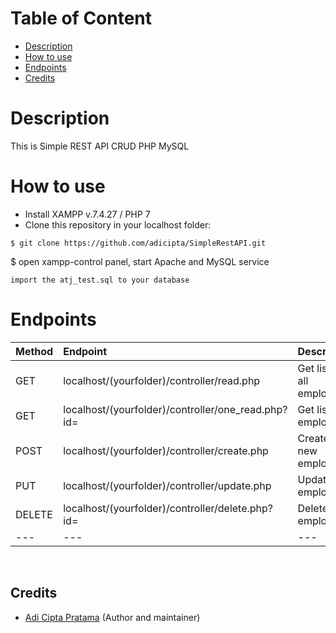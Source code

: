 # Table of Content
- [Description](#description)
- [How to use](#how-to-use)
- [Endpoints](#endpoints)
- [Credits](#credits)

# Description
This is Simple REST API CRUD PHP MySQL

# How to use
- Install XAMPP v.7.4.27 / PHP 7
- Clone this repository in your localhost folder:
```
$ git clone https://github.com/adicipta/SimpleRestAPI.git
```
$ open xampp-control panel, start Apache and MySQL service

```
import the atj_test.sql to your database

```

# Endpoints

| Method | Endpoint | Description
|:-----|:--------|:----------| 
| GET  | localhost/(yourfolder)/controller/read.php | Get list of all employee
| GET  | localhost/(yourfolder)/controller/one_read.php?id= | Get list a employee
| POST  | localhost/(yourfolder)/controller/create.php | Create a new employee
| PUT  | localhost/(yourfolder)/controller/update.php | Update employee
| DELETE  | localhost/(yourfolder)/controller/delete.php?id= | Delete a employee
|---|---|---|

<br>

## Credits

- [Adi Cipta Pratama](https://github.com/adicipta) (Author and maintainer)

